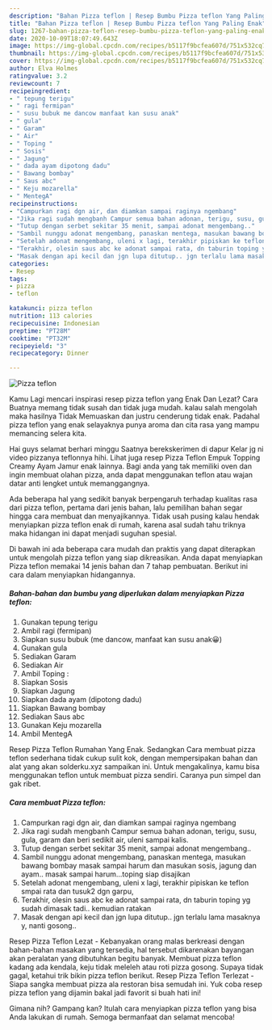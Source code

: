 ```yaml
---
description: "Bahan Pizza teflon | Resep Bumbu Pizza teflon Yang Paling Enak"
title: "Bahan Pizza teflon | Resep Bumbu Pizza teflon Yang Paling Enak"
slug: 1267-bahan-pizza-teflon-resep-bumbu-pizza-teflon-yang-paling-enak
date: 2020-10-09T18:07:49.643Z
image: https://img-global.cpcdn.com/recipes/b5117f9bcfea607d/751x532cq70/pizza-teflon-foto-resep-utama.jpg
thumbnail: https://img-global.cpcdn.com/recipes/b5117f9bcfea607d/751x532cq70/pizza-teflon-foto-resep-utama.jpg
cover: https://img-global.cpcdn.com/recipes/b5117f9bcfea607d/751x532cq70/pizza-teflon-foto-resep-utama.jpg
author: Elva Holmes
ratingvalue: 3.2
reviewcount: 7
recipeingredient:
- " tepung terigu"
- " ragi fermipan"
- " susu bubuk me dancow manfaat kan susu anak"
- " gula"
- " Garam"
- " Air"
- " Toping "
- " Sosis"
- " Jagung"
- " dada ayam dipotong dadu"
- " Bawang bombay"
- " Saus abc"
- " Keju mozarella"
- " MentegA"
recipeinstructions:
- "Campurkan ragi dgn air, dan diamkan sampai raginya ngembang"
- "Jika ragi sudah mengbanh Campur semua bahan adonan, terigu, susu, gula, garam dan beri sedikit air, uleni sampai kalis."
- "Tutup dengan serbet sekitar 35 menit, sampai adonat mengembang.."
- "Sambil nunggu adonat mengembang, panaskan mentega, masukan bawang bombay masak sampai harum dan masukan sosis, jagung dan ayam.. masak sampai harum...toping siap disajikan"
- "Setelah adonat mengembang, uleni x lagi, terakhir pipiskan ke teflon smpai rata dan tusuk2 dgn garpu,"
- "Terakhir, olesin saus abc ke adonat sampai rata, dn taburin toping yg sudah dimasak tadi.. kemudian ratakan"
- "Masak dengan api kecil dan jgn lupa ditutup.. jgn terlalu lama masaknya y, nanti gosong.."
categories:
- Resep
tags:
- pizza
- teflon

katakunci: pizza teflon 
nutrition: 113 calories
recipecuisine: Indonesian
preptime: "PT28M"
cooktime: "PT32M"
recipeyield: "3"
recipecategory: Dinner

---
```



![Pizza teflon](https://img-global.cpcdn.com/recipes/b5117f9bcfea607d/751x532cq70/pizza-teflon-foto-resep-utama.jpg)

Kamu Lagi mencari inspirasi resep pizza teflon yang Enak Dan Lezat? Cara Buatnya memang tidak susah dan tidak juga mudah. kalau salah mengolah maka hasilnya Tidak Memuaskan dan justru cenderung tidak enak. Padahal pizza teflon yang enak selayaknya punya aroma dan cita rasa yang mampu memancing selera kita.

Hai guys selamat berhari minggu Saatnya berekskerimen di dapur Kelar jg ni video pizzanya teflonnya hihi. Lihat juga resep Pizza Teflon Empuk Topping Creamy Ayam Jamur enak lainnya. Bagi anda yang tak memiliki oven dan ingin membuat olahan pizza, anda dapat menggunakan teflon atau wajan datar anti lengket untuk memanggangnya.

Ada beberapa hal yang sedikit banyak berpengaruh terhadap kualitas rasa dari pizza teflon, pertama dari jenis bahan, lalu pemilihan bahan segar hingga cara membuat dan menyajikannya. Tidak usah pusing kalau hendak menyiapkan pizza teflon enak di rumah, karena asal sudah tahu triknya maka hidangan ini dapat menjadi suguhan spesial.


Di bawah ini ada beberapa cara mudah dan praktis yang dapat diterapkan untuk mengolah pizza teflon yang siap dikreasikan. Anda dapat menyiapkan Pizza teflon memakai 14 jenis bahan dan 7 tahap pembuatan. Berikut ini cara dalam menyiapkan hidangannya.

<!--inarticleads1-->

##### Bahan-bahan dan bumbu yang diperlukan dalam menyiapkan Pizza teflon:

1. Gunakan  tepung terigu
1. Ambil  ragi (fermipan)
1. Siapkan  susu bubuk (me dancow, manfaat kan susu anak😀)
1. Gunakan  gula
1. Sediakan  Garam
1. Sediakan  Air
1. Ambil  Toping :
1. Siapkan  Sosis
1. Siapkan  Jagung
1. Siapkan  dada ayam (dipotong dadu)
1. Siapkan  Bawang bombay
1. Sediakan  Saus abc
1. Gunakan  Keju mozarella
1. Ambil  MentegA


Resep Pizza Teflon Rumahan Yang Enak. Sedangkan Cara membuat pizza teflon sederhana tidak cukup sulit kok, dengan mempersipakan bahan dan alat yang akan solderku.xyz sampaikan ini. Untuk mengakalinya, kamu bisa menggunakan teflon untuk membuat pizza sendiri. Caranya pun simpel dan gak ribet. 

<!--inarticleads2-->

##### Cara membuat Pizza teflon:

1. Campurkan ragi dgn air, dan diamkan sampai raginya ngembang
1. Jika ragi sudah mengbanh Campur semua bahan adonan, terigu, susu, gula, garam dan beri sedikit air, uleni sampai kalis.
1. Tutup dengan serbet sekitar 35 menit, sampai adonat mengembang..
1. Sambil nunggu adonat mengembang, panaskan mentega, masukan bawang bombay masak sampai harum dan masukan sosis, jagung dan ayam.. masak sampai harum...toping siap disajikan
1. Setelah adonat mengembang, uleni x lagi, terakhir pipiskan ke teflon smpai rata dan tusuk2 dgn garpu,
1. Terakhir, olesin saus abc ke adonat sampai rata, dn taburin toping yg sudah dimasak tadi.. kemudian ratakan
1. Masak dengan api kecil dan jgn lupa ditutup.. jgn terlalu lama masaknya y, nanti gosong..


Resep Pizza Teflon Lezat - Kebanyakan orang malas berkreasi dengan bahan-bahan masakan yang tersedia, hal tersebut dikarenakan bayangan akan peralatan yang dibutuhkan begitu banyak. Membuat pizza teflon kadang ada kendala, keju tidak meleleh atau roti pizza gosong. Supaya tidak gagal, ketahui trik bikin pizza teflon berikut. Resep Pizza Teflon Terlezat - Siapa sangka membuat pizza ala restoran bisa semudah ini. Yuk coba resep pizza teflon yang dijamin bakal jadi favorit si buah hati ini! 

Gimana nih? Gampang kan? Itulah cara menyiapkan pizza teflon yang bisa Anda lakukan di rumah. Semoga bermanfaat dan selamat mencoba!

